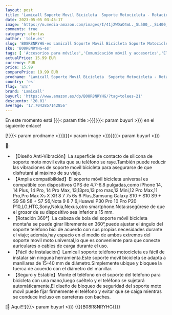 ```yaml
---
layout: post
title: 'Lamicall Soporte Movil Bicicleta  Soporte Motocicleta - Rotación 360° Soporte Manillar para iPhone 14 Pro Max Plus  13/12/11 Pro Max  XS Max  X  XR  8 7 6  Samsung S10 S9  Huawei  4.7-6.8" Smartphones'
date: 2023-05-05 03:45:17
image: 'https://m.media-amazon.com/images/I/41j2WDaO4mL._SL500_._SL400_.jpg'
comments: true
category: ofertas
author: 'tole.es'
slug: 'B08R8NRYHG-es Lamicall Soporte Movil Bicicleta Soporte Motocicleta -...'
sku: 'B08R8NRYHG-es'
tags: [ 'Accesorios para móviles','Comunicación móvil y accesorios','Electrónica','Electrónica para moto','Electrónica para vehículos','Soportes para moto','iphone','lamicall','🇪🇸', ]
actualPrice: 15.99 EUR
currency: EUR
price: 15.99
comparePrice: 19.99 EUR
prodname: 'Lamicall Soporte Movil Bicicleta  Soporte Motocicleta - Rotación 360° Soporte Manillar para iPhone 14 Pro Max Plus  13/12/11 Pro Max  XS Max  X  XR  8 7 6  Samsung S10 S9  Huawei  4.7-6.8" Smartphones'
country: 'es'
flag: '🇪🇸'
brand: 'Lamicall'
buyurl: 'https://www.amazon.es/dp/B08R8NRYHG/?tag=tolees-21'
descuento: '20.01'
average: '17.7042857142856'
---
```


En este momento está [{{< param title >}}]({{< param buyurl >}}) en el siguiente enlace!

[![{{< param prodname >}}]({{< param image >}})]({{< param buyurl >}})

🔎:

- 【Diseño Anti-Vibración】La superficie de contacto de silicona de soporte moto movil evita que su teléfono se raye.También puede reducir las vibraciones de soporte movil bicicleta para asegurarse de que disfrutará al máximo de su viaje.
- 【Amplia compatibilidad】El soporte móvil bicicleta universal es compatible con dispositivos GPS de 4.7-6.8 pulgadas,como iPhone 14, 14 Plus, 14 Pro, 14 Pro Max, 13,13pro,13 pro max,12 Mini,12 Pro Max,11 Pro,Pro Max Xs X XR 8 7 7s 6s 6 Plus,Samsung Galaxy S10 + S10 S9 + S9 S8 S8 + S7 S6,Nota 9 8 7 6,Huawei P30 Pro 10 Pro P20 P10,LG,HTC,Sony,Nokia,Nexus,otro smartphone.Nota:asegúrese de que el grosor de su dispositivo sea inferior a 15 mm.
- 【Rotación 360°】La cabeza de bola del soporte móvil bicicleta montaña se puede girar libremente en 360°,puede ajustar el ángulo del soporte teléfono bici de acuerdo con sus propias necesidades durante el viaje; además,hay espacio en el medio de ambos extremos del soporte movil moto universal,lo que es conveniente para que conecte auriculares o cables de carga durante el uso.
- 【Fácil de Instalación】Lamicall soporte teléfono motocicleta es fácil de instalar sin ninguna herramienta.Este soporte movil bicicleta se adapta a manillares de 15-40 mm de diámetro.Simplemente ubique y bloquee la tuerca de acuerdo con el diámetro del manillar.
- 【Seguro y Estable】Monte el teléfono en el soporte del teléfono para bicicleta con una mano,luego suéltelo y el teléfono se sujetará automáticamente.El diseño de bloqueo de seguridad del soporte moto movil puede fijar firmemente el teléfono y evitar que se caiga mientras se conduce incluso en carreteras con baches.

[🛒 Aquí!!!]({{< param buyurl >}})
{{<world>}}B08R8NRYHG{{</world>}}
